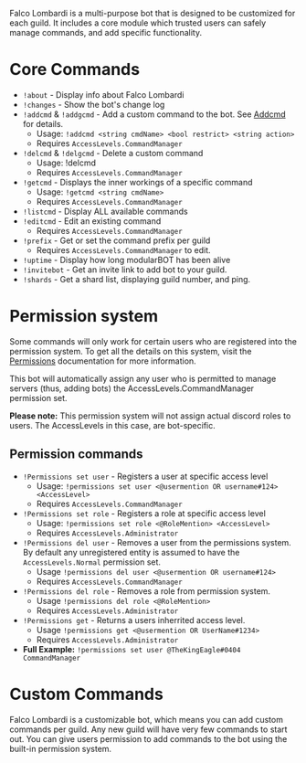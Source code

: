 Falco Lombardi is a multi-purpose bot that is designed to be customized for each guild. It includes a core module which trusted users can safely manage commands, and add specific functionality.

# Core Commands

* `!about` - Display info about Falco Lombardi
* `!changes` - Show the bot's change log
* `!addcmd` & `!addgcmd` - Add a custom command to the bot. See [Addcmd](https://github.com/rmsoftware-development/RMSoftware.ModularBot/blob/v2/doc/Core-Commands/addcmd.md) for details.
   * Usage: `!addcmd <string cmdName> <bool restrict> <string action>`
   * Requires `AccessLevels.CommandManager`
* `!delcmd` & `!delgcmd` - Delete a custom command
   * Usage: !delcmd <string cmdName>
   * Requires `AccessLevels.CommandManager`
* `!getcmd` - Displays the inner workings of a specific command
   * Usage: `!getcmd <string cmdName>`
   * Requires `AccessLevels.CommandManager`
* `!listcmd` - Display ALL available commands
* `!editcmd` - Edit an existing command
   * Requires `AccessLevels.CommandManager`
* `!prefix` - Get or set the command prefix per guild
   * Requires `AccessLevels.CommandManager` to edit.
* `!uptime` - Display how long modularBOT has been alive
* `!invitebot` - Get an invite link to add bot to your guild.
* `!shards` - Get a shard list, displaying guild number, and ping.

# Permission system

Some commands will only work for certain users who are registered into the permission system. To get all the details on this system, visit the [Permissions](https://github.com/rmsoftware-development/RMSoftware.ModularBot/blob/v2/doc/Core-Commands/permissions.md) documentation for more information.

This bot will automatically assign any user who is permitted to manage servers (thus, adding bots) the AccessLevels.CommandManager permission set.

**Please note:** This permission system will not assign actual discord roles to users. The AccessLevels in this case, are bot-specific.

## Permission commands
* `!Permissions set user` - Registers a user at specific access level
   * Usage: `!permissions set user <@usermention OR username#124> <AccessLevel>`
   * Requires `AccessLevels.CommandManager`
* `!Permissions set role` - Registers a role at specific access level
   * Usage: `!permissions set role <@RoleMention> <AccessLevel>`
   * Requires `AccessLevels.Administrator`
* `!Permissions del user` - Removes a user from the permissions system. By default any unregistered entity is assumed to have the `AccessLevels.Normal` permission set.
   * Usage `!permissions del user <@usermention OR username#124>`
   * Requires `AccessLevels.CommandManager`
* `!Permissions del role` - Removes a role from permission system.
   * Usage `!permissions del role <@RoleMention>`
   * Requires `AccessLevels.Administrator`
* `!Permissions get` - Returns a users inherrited access level.
   * Usage `!permissions get <@usermention OR UserName#1234>`
   * Requires `AccessLevels.Administrator`
* **Full Example:** `!permissions set user @TheKingEagle#0404 CommandManager`

# Custom Commands
Falco Lombardi is a customizable bot, which means you can add custom commands per guild. Any new guild will have very few commands to start out. You can give users permission to add commands to the bot using the built-in permission system.
